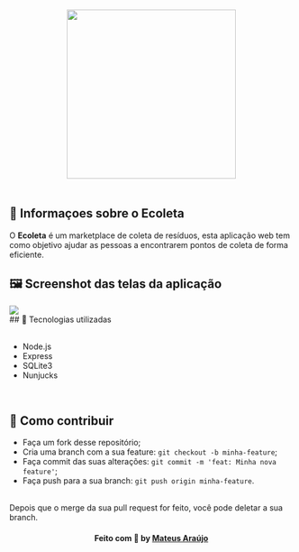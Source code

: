 <h3 align="center">
    <img width="300px" src="https://i.imgur.com/thB3TEi.png">
    <br><br>
</h3>


## 🔖 Informaçoes sobre o Ecoleta <br/>

O <strong>Ecoleta</strong> é um marketplace de coleta de resíduos, esta aplicação web tem como objetivo ajudar as pessoas a encontrarem pontos de coleta de forma eficiente. <br/>

## 🖼 Screenshot das telas da aplicação <br/>

<img src="https://i.imgur.com/sqxLEbx.jpg">
<br/>
## 🚀 Tecnologias utilizadas <br/>
<br/>

- Node.js <br/>
- Express <br/>
- SQLite3 <br/>
- Nunjucks <br/>
<br/>



## 🤔 Como contribuir <br/>

- Faça um fork desse repositório; <br/>
- Cria uma branch com a sua feature: `git checkout -b minha-feature`;<br/>
- Faça commit das suas alterações: `git commit -m 'feat: Minha nova feature'`; <br/>
- Faça push para a sua branch: `git push origin minha-feature`.<br/>
<br/>
Depois que o merge da sua pull request for feito, você pode deletar a sua branch. <br/>



<h4 align="center">
   Feito com 💜 by  <a href="https://www.linkedin.com/in/mateusara%C3%BAjo/" target="_blank"> Mateus Araújo </a>
</h4>
</body>
</html>
